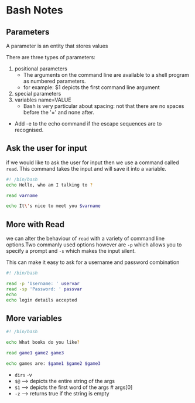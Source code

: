 # Bash Notes

## Parameters
A parameter is an entity that stores values

There are three types of parameters:

1. positional parameters
    - The arguments on the command line are available to a shell program as numbered parameters.
    - for example: $1 depicts the first command line argument
2. special parameters
3. variables
    name=VALUE
    * Bash is very particular about spacing: not that there are no spaces before the '=' and none after.

* Add -e to the echo command if the escape sequences are to recognised.

## Ask the user for input

if we would like to ask the user for input then we use a command called `read`. This command takes the input and will save it into a variable.

```bash
#! /bin/bash
echo Hello, who am I talking to ?

read varname

echo It\'s nice to meet you $varname
```

## More with Read
we can alter the behaviour of `read` with a variety of command line options.Two commanly used options however are `-p` which allows you to specify a prompt and `-s` which makes the input silent.

This can make it easy to ask for a username and password combination

```bash
#! /bin/bash

read -p 'Username: ' uservar
read -sp 'Password: ' passvar
echo
echo login details accepted
```

## More variables

```bash
#! /bin/bash

echo What books do you like?

read game1 game2 game3

echo games are: $game1 $game2 $game3
```
* `dirs` -v
* `$@` --> depicts the entire string of the args
* `$1` --> depicts the first word of the args # args[0]
* `-z` --> returns true if the string is empty
